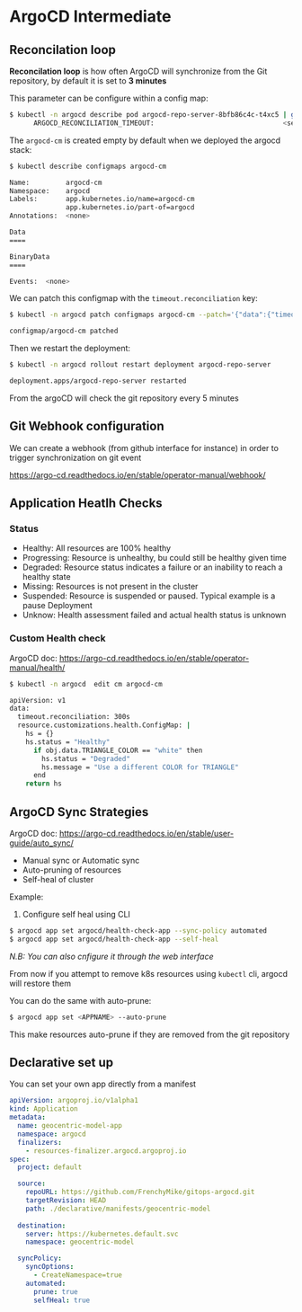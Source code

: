 # ArgoCD Intermediate

## Reconcilation loop

__Reconcilation loop__ is how often ArgoCD will synchronize from the Git repository, by default it is set to __3 minutes__

This parameter can be configure within a config map:
```bash
$ kubectl -n argocd describe pod argocd-repo-server-8bfb86c4c-t4xc5 | grep -i "ARGOCD_RECONCILIATION_TIMEOUT:"
      ARGOCD_RECONCILIATION_TIMEOUT:                                <set to the key 'timeout.reconciliation' of config map 'argocd-cm'>                                          Optional: true
```

The `argocd-cm` is created empty by default when we deployed the argocd stack:
```bash
$ kubectl describe configmaps argocd-cm

Name:         argocd-cm
Namespace:    argocd
Labels:       app.kubernetes.io/name=argocd-cm
              app.kubernetes.io/part-of=argocd
Annotations:  <none>

Data
====

BinaryData
====

Events:  <none>
```

We can patch this configmap with the `timeout.reconciliation` key:

```bash
$ kubectl -n argocd patch configmaps argocd-cm --patch='{"data":{"timeout.reconciliation":"300s"}}'

configmap/argocd-cm patched
```

Then we restart the deployment:

```bash
$ kubectl -n argocd rollout restart deployment argocd-repo-server

deployment.apps/argocd-repo-server restarted
```

From the argoCD will check the git repository every 5 minutes

## Git Webhook configuration

We can create a webhook (from github interface for instance) in order to trigger synchronization on git event

https://argo-cd.readthedocs.io/en/stable/operator-manual/webhook/


## Application Heatlh Checks

### Status

* Healthy: All resources are 100% healthy
* Progressing: Resource is unhealthy, bu could still be healthy given time
* Degraded: Resource status indicates a failure or an inability to reach a healthy state
* Missing: Resources is not present in the cluster
* Suspended: Resource is suspended or paused. Typical example is a pause Deployment
* Unknow: Health assessment failed and actual health status is unknown

### Custom Health check

ArgoCD doc: https://argo-cd.readthedocs.io/en/stable/operator-manual/health/

```bash
$ kubectl -n argocd  edit cm argocd-cm

apiVersion: v1
data:
  timeout.reconciliation: 300s
  resource.customizations.health.ConfigMap: |
    hs = {}
    hs.status = "Healthy"
      if obj.data.TRIANGLE_COLOR == "white" then
        hs.status = "Degraded"
        hs.message = "Use a different COLOR for TRIANGLE"
      end
    return hs
```

## ArgoCD Sync Strategies

ArgoCD doc: https://argo-cd.readthedocs.io/en/stable/user-guide/auto_sync/

* Manual sync or Automatic sync
* Auto-pruning of resources
* Self-heal of cluster

Example:

1. Configure self heal using CLI
```bash
$ argocd app set argocd/health-check-app --sync-policy automated
$ argocd app set argocd/health-check-app --self-heal
```
_N.B: You can also cnfigure it through the web interface_

From now if you attempt to remove k8s resources using `kubectl` cli, argocd will restore them

You can do the same with auto-prune:
```bash
$ argocd app set <APPNAME> --auto-prune
```

This make resources auto-prune if they are removed from the git repository

## Declarative set up 

You can set your own app directly from a manifest

```yaml
apiVersion: argoproj.io/v1alpha1
kind: Application
metadata:
  name: geocentric-model-app
  namespace: argocd
  finalizers:
    - resources-finalizer.argocd.argoproj.io
spec:
  project: default

  source:
    repoURL: https://github.com/FrenchyMike/gitops-argocd.git
    targetRevision: HEAD
    path: ./declarative/manifests/geocentric-model
   
  destination:
    server: https://kubernetes.default.svc
    namespace: geocentric-model

  syncPolicy:
    syncOptions:
      - CreateNamespace=true  
    automated:
      prune: true
      selfHeal: true
```